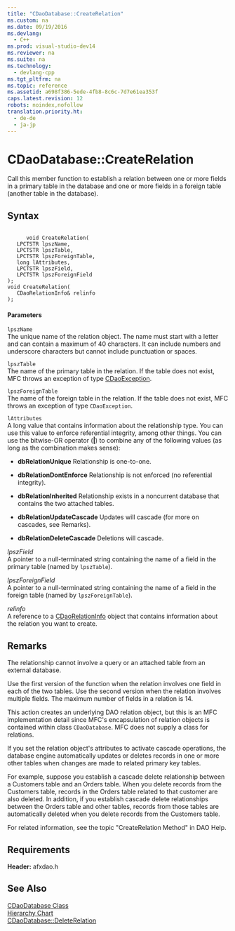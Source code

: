 ```yaml
---
title: "CDaoDatabase::CreateRelation"
ms.custom: na
ms.date: 09/19/2016
ms.devlang: 
  - C++
ms.prod: visual-studio-dev14
ms.reviewer: na
ms.suite: na
ms.technology: 
  - devlang-cpp
ms.tgt_pltfrm: na
ms.topic: reference
ms.assetid: a698f386-5ede-4fb8-8c6c-7d7e61ea353f
caps.latest.revision: 12
robots: noindex,nofollow
translation.priority.ht: 
  - de-de
  - ja-jp
---
```

# CDaoDatabase::CreateRelation
Call this member function to establish a relation between one or more fields in a primary table in the database and one or more fields in a foreign table (another table in the database).  
  
## Syntax  
  
```  
  
      void CreateRelation(   
   LPCTSTR lpszName,   
   LPCTSTR lpszTable,   
   LPCTSTR lpszForeignTable,   
   long lAttributes,   
   LPCTSTR lpszField,   
   LPCTSTR lpszForeignField    
);  
void CreateRelation(   
   CDaoRelationInfo& relinfo    
);  
```  
  
#### Parameters  
 `lpszName`  
 The unique name of the relation object. The name must start with a letter and can contain a maximum of 40 characters. It can include numbers and underscore characters but cannot include punctuation or spaces.  
  
 `lpszTable`  
 The name of the primary table in the relation. If the table does not exist, MFC throws an exception of type [CDaoException](../vs140/CDaoException-Class.md).  
  
 `lpszForeignTable`  
 The name of the foreign table in the relation. If the table does not exist, MFC throws an exception of type `CDaoException`.  
  
 `lAttributes`  
 A long value that contains information about the relationship type. You can use this value to enforce referential integrity, among other things. You can use the bitwise-OR operator (**&#124;**) to combine any of the following values (as long as the combination makes sense):  
  
-   **dbRelationUnique** Relationship is one-to-one.  
  
-   **dbRelationDontEnforce** Relationship is not enforced (no referential integrity).  
  
-   **dbRelationInherited** Relationship exists in a noncurrent database that contains the two attached tables.  
  
-   **dbRelationUpdateCascade** Updates will cascade (for more on cascades, see Remarks).  
  
-   **dbRelationDeleteCascade** Deletions will cascade.  
  
 *lpszField*  
 A pointer to a null-terminated string containing the name of a field in the primary table (named by `lpszTable`).  
  
 *lpszForeignField*  
 A pointer to a null-terminated string containing the name of a field in the foreign table (named by `lpszForeignTable`).  
  
 *relinfo*  
 A reference to a [CDaoRelationInfo](../vs140/CDaoRelationInfo-Structure.md) object that contains information about the relation you want to create.  
  
## Remarks  
 The relationship cannot involve a query or an attached table from an external database.  
  
 Use the first version of the function when the relation involves one field in each of the two tables. Use the second version when the relation involves multiple fields. The maximum number of fields in a relation is 14.  
  
 This action creates an underlying DAO relation object, but this is an MFC implementation detail since MFC's encapsulation of relation objects is contained within class `CDaoDatabase`. MFC does not supply a class for relations.  
  
 If you set the relation object's attributes to activate cascade operations, the database engine automatically updates or deletes records in one or more other tables when changes are made to related primary key tables.  
  
 For example, suppose you establish a cascade delete relationship between a Customers table and an Orders table. When you delete records from the Customers table, records in the Orders table related to that customer are also deleted. In addition, if you establish cascade delete relationships between the Orders table and other tables, records from those tables are automatically deleted when you delete records from the Customers table.  
  
 For related information, see the topic "CreateRelation Method" in DAO Help.  
  
## Requirements  
 **Header:** afxdao.h  
  
## See Also  
 [CDaoDatabase Class](../vs140/CDaoDatabase-Class.md)   
 [Hierarchy Chart](../vs140/Hierarchy-Chart.md)   
 [CDaoDatabase::DeleteRelation](../vs140/CDaoDatabase--DeleteRelation.md)